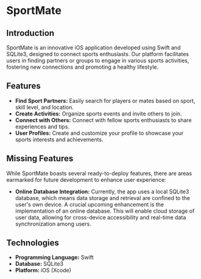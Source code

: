 # SportMate

## Introduction
SportMate is an innovative iOS application developed using Swift and SQLite3, designed to connect sports enthusiasts. Our platform facilitates users in finding partners or groups to engage in various sports activities, fostering new connections and promoting a healthy lifestyle.


## Features
- **Find Sport Partners:** Easily search for players or mates based on sport, skill level, and location.
- **Create Activities:** Organize sports events and invite others to join.
- **Connect with Others:** Connect with fellow sports enthusiasts to share experiences and tips.
- **User Profiles:** Create and customize your profile to showcase your sports interests and achievements.

## Missing Features
While SportMate boasts several ready-to-deploy features, there are areas earmarked for future development to enhance user experience:

- **Online Database Integration:** Currently, the app uses a local SQLite3 database, which means data storage and retrieval are confined to the user's own device. A crucial upcoming enhancement is the implementation of an online database. This will enable cloud storage of user data, allowing for cross-device accessibility and real-time data synchronization among users.


## Technologies
- **Programming Language:** Swift
- **Database:** SQLite3
- **Platform:** iOS (Xcode)
